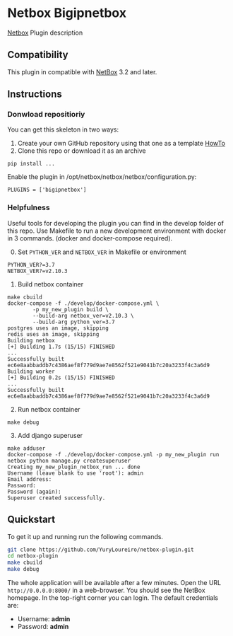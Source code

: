 # Netbox Bigipnetbox
[Netbox](https://github.com/netbox-community/netbox) Plugin description

## Compatibility

This plugin in compatible with [NetBox](https://netbox.readthedocs.org/) 3.2 and later.

## Instructions
### Donwload repositioriy
You can get this skeleton in two ways:
1. Create your own GitHub repository using that one as a template [HowTo](https://docs.github.com/en/github/creating-cloning-and-archiving-repositories/creating-a-repository-from-a-template)
2. Clone this repo or download it as an archive

```
pip install ...
```
Enable the plugin in /opt/netbox/netbox/netbox/configuration.py:
```
PLUGINS = ['bigipnetbox']
```

### Helpfulness
Useful tools for developing the plugin you can find in the develop folder of this repo.
Use Makefile to run a new development environment with docker in 3 commands. (docker and docker-compose required).   

0. Set `PYTHON_VER` and `NETBOX_VER` in Makefile or environment
```
PYTHON_VER?=3.7
NETBOX_VER?=v2.10.3
```
1. Build netbox container
```
make cbuild
docker-compose -f ./develop/docker-compose.yml \
		-p my_new_plugin build \
		--build-arg netbox_ver=v2.10.3 \
		--build-arg python_ver=3.7
postgres uses an image, skipping
redis uses an image, skipping
Building netbox
[+] Building 1.7s (15/15) FINISHED                                                                                                              
...
Successfully built ec6e8aabbaddb7c4386aef8f779d9ae7e8562f521e9041b7c20a3233f4c3a6d9
Building worker
[+] Building 0.2s (15/15) FINISHED                                                                                                              
...
Successfully built ec6e8aabbaddb7c4386aef8f779d9ae7e8562f521e9041b7c20a3233f4c3a6d9
```
2. Run netbox container
```
make debug
```
3. Add django superuser
```
make adduser
docker-compose -f ./develop/docker-compose.yml -p my_new_plugin run netbox python manage.py createsuperuser
Creating my_new_plugin_netbox_run ... done
Username (leave blank to use 'root'): admin
Email address: 
Password: 
Password (again): 
Superuser created successfully.
```

## Quickstart

To get it up and running run the following commands.

```bash
git clone https://github.com/YuryLoureiro/netbox-plugin.git
cd netbox-plugin
make cbuild
make debug
```

The whole application will be available after a few minutes.
Open the URL `http://0.0.0.0:8000/` in a web-browser.
You should see the NetBox homepage.
In the top-right corner you can login.
The default credentials are:

* Username: **admin**
* Password: **admin**
